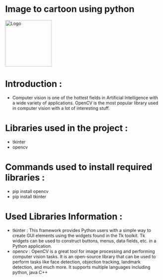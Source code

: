 # Image to cartoon using python
<img src = "https://user-images.githubusercontent.com/44014705/181914530-6ad48573-1617-4fb1-b5aa-1d1c861257b1.png" alt = "Logo" style="height: 150px; width:150px;"/>

# Introduction :<br>
- Computer vision is one of the hottest fields in Artificial Intelligence with a wide variety of applications. OpenCV is the most popular library used in computer vision with a lot of interesting stuff.

# Libraries used in the project :<br>
- tkinter <br>
- opencv <br>

# Commands used to install required libraries :
- pip install opencv
- pip install tkinter

# Used Libraries Information :
- tkinter : This framework provides Python users with a simple way to create GUI elements using the widgets found in the Tk toolkit. Tk widgets can be used to construct buttons, menus, data fields, etc. in a Python application.
- opencv : OpenCV is a great tool for image processing and performing computer vision tasks. It is an open-source library that can be used to perform tasks like face detection, objection tracking, landmark detection, and much more. It supports multiple languages including python, java C++
